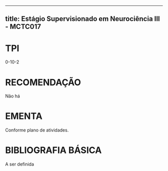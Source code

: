 
---
title: Estágio Supervisionado em Neurociência III - MCTC017 
---

# TPI

0-10-2

# RECOMENDAÇÃO

Não há

# EMENTA

Conforme plano de atividades.

# BIBLIOGRAFIA BÁSICA

A ser definida
        